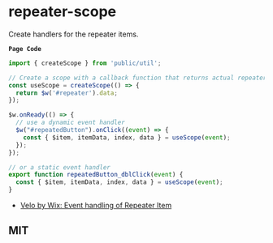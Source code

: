 # repeater-scope

Create handlers for the repeater items.

**`Page Code`**

```js
import { createScope } from 'public/util';

// Create a scope with a callback function that returns actual repeater data.
const useScope = createScope(() => {
  return $w('#repeater').data;
});

$w.onReady(() => {
  // use a dynamic event handler
  $w("#repeatedButton").onClick((event) => {
    const { $item, itemData, index, data } = useScope(event);
  });
});

// or a static event handler
export function repeatedButton_dblClick(event) {
  const { $item, itemData, index, data } = useScope(event);
}
```

- [Velo by Wix: Event handling of Repeater Item](https://shoonia.site/event-handling-of-repeater-item/)

## MIT
